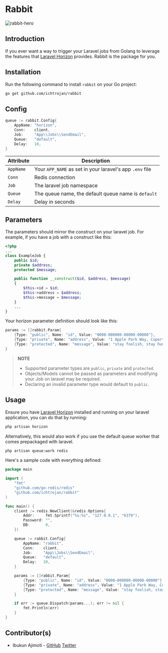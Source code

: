 # Rabbit

![rabbit-hero](https://github.com/ichtrojan/rabbit/assets/5338836/123bd830-3330-4853-8e14-e6ba41113843)

## Introduction

If you ever want a way to trigger your Laravel jobs from Golang to leverage the features that [Laravel Horizon](https://laravel.com/docs/10.x/horizon) provides. Rabbit is the package for you.

## Installation

Run the following command to install `rabbit` on your Go project:

```bash
go get github.com/ichtrojan/rabbit
```

## Config

```go
queue := rabbit.Config{
    AppName: "horizon",
    Conn:    client,
    Job:     "App\\Jobs\\SendEmail",
    Queue:   "default",
    Delay:   10,
}
```

| Attribute	   | Description 	                                             |
|--------------|-----------------------------------------------------------|
| 	  `AppName` | 	Your `APP_NAME` as set in your laravel's app `.env` file |  
| 	   `Conn`   | 	    Redis connection                                     |
| 	   `Job`    | 	    The laravel job namespace                            | 
| 	   `Queue`  | 	    The queue name, the default queue name is `default`  |
| 	   `Delay`  | 	    Delay in seconds                                     |

## Parameters

The parameters should mirror the construct on your laravel job. For example, if you have a job with a construct like this:

```php
<?php
...
class ExampleJob {
    public $id;
    private $address;
    protected $message;

    public function __construct($id, $address, $message)
    {
        $this->id = $id;
        $this->address = $address;
        $this->message = $message;
    }
    ...
}
```

Your horizon parameter definition should look like this:

```go
params := []rabbit.Param{
    {Type: "public", Name: "id", Value: "0000-000000-00000-00000"},
    {Type: "private", Name: "address", Value: "1 Apple Park Way, Cupertino, California, USA"},
    {Type: "protected", Name: "message", Value: "stay foolish, stay hungry"},
}
```

> **NOTE**
> * Supported parameter types are `public`, `private` and `protected`.
> * Objects/Models cannot be passed as parameters and modifying your Job on laravel may be required.
> * Declaring an invalid parameter type would default to `public`.

## Usage

Ensure you have [Laravel Horizon](https://laravel.com/docs/10.x/horizon) installed and running on your laravel application, you can do that by running:

```bash
php artisan horizon
```

Alternatively, this would also work if you use the default queue worker that comes prepackaged with laravel.

```bash
php artisan queue:work redis
```

Here's a sample code with everything defined:

```go
package main

import (
	"fmt"
	"github.com/go-redis/redis"
	"github.com/ichtrojan/rabbit"
)

func main() {
	client := redis.NewClient(&redis.Options{
		Addr:     fmt.Sprintf("%s:%s", "127.0.0.1", "6379"),
		Password: "",
		DB:       0,
	})

	queue := rabbit.Config{
		AppName: "rabbit",
		Conn:    client,
		Job:     "App\\Jobs\\SendEmail",
		Queue:   "default",
		Delay:   10,
	}

	params := []rabbit.Param{
		{Type: "public", Name: "id", Value: "0000-000000-00000-00000"},
		{Type: "private", Name: "address", Value: "1 Apple Park Way, Cupertino, California, USA"},
		{Type: "protected", Name: "message", Value: "stay foolish, stay hungry"},
	}

	if err := queue.Dispatch(params...); err != nil {
		fmt.Println(err)
	}
}

```

## Contributor(s)

- Ibukun Ajimoti - [GitHub](https://github.com/ajimoti) [Twitter](https://x.com/ajimotea)
